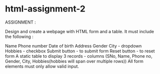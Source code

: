 # html-assignment-2
ASSIGNMENT :

Design and create a webpage with HTML form and a table. It must include the following :

Name
Phone number
Date of birth
Address
Gender
City - dropdown
Hobbies - checkbox
Submit button  - to submit form
Reset button - to reset form
A static table to display 3 records - columns (SNo, Name, Phone no, Gender, City, Hobbies(hobbies will span over multiple rows))
All form elements must only allow valid input.
